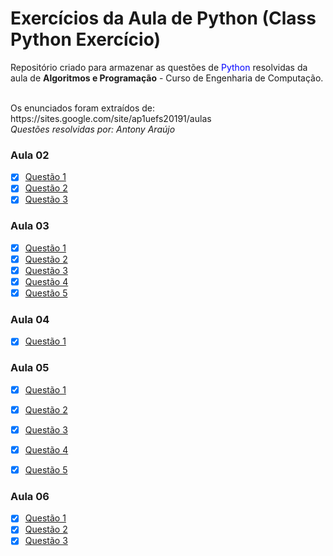 # Exercícios da Aula de Python (Class Python Exercício)

<p>Repositório criado para armazenar as questões de <font color="0000FF">Python</font> resolvidas da aula de <b>Algoritmos e Programação</b> - Curso de Engenharia de Computação. </p>
<br />
Os enunciados foram extraídos de: https://sites.google.com/site/ap1uefs20191/aulas
<br />
<i> Questões resolvidas por: Antony Araújo </i>

<h3> Aula 02 </h3>

- [X] <a href="https://github.com/antonyaraujo/ClassPyExercises/blob/master/Aula02/Quest%C3%A3o1.py">Questão 1</a>
- [X] <a href="https://github.com/antonyaraujo/ClassPyExercises/blob/master/Aula02/Quest%C3%A3o2.py">Questão 2</a>
- [X] <a href="https://github.com/antonyaraujo/ClassPyExercises/blob/master/Aula02/Quest%C3%A3o3.py">Questão 3</a>

<h3> Aula 03 </h3>

- [X] <a href="https://github.com/antonyaraujo/ClassPyExercises/blob/master/Aula03/Quest%C3%A3o1.py">Questão 1</a>
- [X] <a href="https://github.com/antonyaraujo/ClassPyExercises/blob/master/Aula03/Quest%C3%A3o2.py">Questão 2</a>
- [X] <a href="https://github.com/antonyaraujo/ClassPyExercises/blob/master/Aula03/Quest%C3%A3o3.py">Questão 3</a>
- [X] <a href="https://github.com/antonyaraujo/ClassPyExercises/blob/master/Aula03/Quest%C3%A3o4.py">Questão 4</a>
- [X] <a href="https://github.com/antonyaraujo/ClassPyExercises/blob/master/Aula03/Quest%C3%A3o5.py">Questão 5</a>

<h3> Aula 04 </h3>

- [X] <a href="https://github.com/antonyaraujo/ClassPyExercises/blob/master/Aula04/Quest%C3%A3o1.py">Questão 1</a>

<h3> Aula 05 </h3>

- [X] <a href="https://github.com/antonyaraujo/ClassPyExercises/blob/master/Aula05/Quest%C3%A3o1.py">Questão 1</a>
- [X] <a href="https://github.com/antonyaraujo/ClassPyExercises/blob/master/Aula05/Quest%C3%A3o2.py">Questão 2</a>
- [X] <a href="https://github.com/antonyaraujo/ClassPyExercises/blob/master/Aula05/Quest%C3%A3o3.py">Questão 3</a>
- [X] <a href="https://github.com/antonyaraujo/ClassPyExercises/blob/master/Aula05/Quest%C3%A3o4.py">Questão 4</a>
- [X] <a href="https://github.com/antonyaraujo/ClassPyExercises/blob/master/Aula03/Quest%C3%A3o5.py">Questão 5</a>


<h3> Aula 06 </h3>

- [X] <a href="https://github.com/antonyaraujo/ClassPyExercises/blob/master/Aula06/Quest%C3%A3o1.py">Questão 1</a>
- [X] <a href="https://github.com/antonyaraujo/ClassPyExercises/blob/master/Aula06/Quest%C3%A3o2.py">Questão 2</a>
- [X] <a href="https://github.com/antonyaraujo/ClassPyExercises/blob/master/Aula06/Quest%C3%A3o3.py">Questão 3</a>
